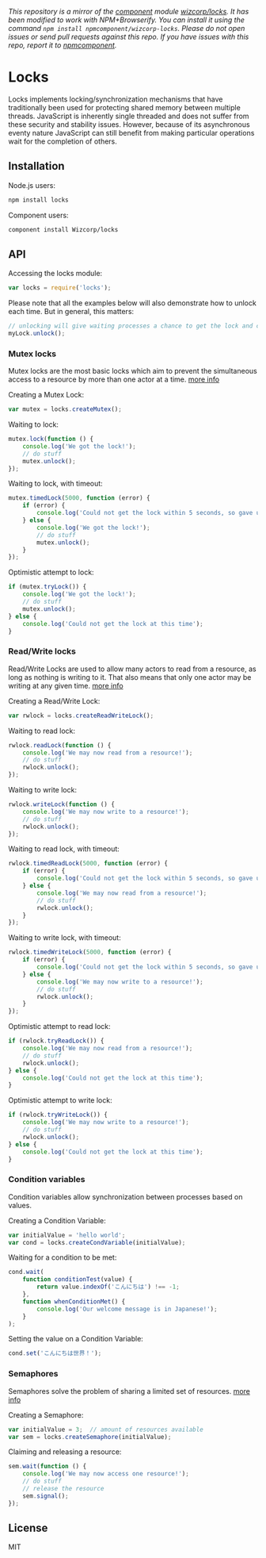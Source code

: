 *This repository is a mirror of the [component](http://component.io) module [wizcorp/locks](http://github.com/wizcorp/locks). It has been modified to work with NPM+Browserify. You can install it using the command `npm install npmcomponent/wizcorp-locks`. Please do not open issues or send pull requests against this repo. If you have issues with this repo, report it to [npmcomponent](https://github.com/airportyh/npmcomponent).*
# Locks

Locks implements locking/synchronization mechanisms that have traditionally
been used for protecting shared memory between multiple threads. JavaScript is
inherently single threaded and does not suffer from these security and
stability issues. However, because of its asynchronous eventy nature JavaScript
can still benefit from making particular operations wait for the completion of
others.

## Installation

Node.js users:
```bash
npm install locks
```

Component users:
```bash
component install Wizcorp/locks
```

## API

Accessing the locks module:
```javascript
var locks = require('locks');
```

Please note that all the examples below will also demonstrate how to unlock
each time. But in general, this matters:
```javascript
// unlocking will give waiting processes a chance to get the lock and continue
myLock.unlock();
```

### Mutex locks

Mutex locks are the most basic locks which aim to prevent the simultaneous
access to a resource by more than one actor at a time.
[more info](http://en.wikipedia.org/wiki/Mutual_exclusion)

Creating a Mutex Lock:
```javascript
var mutex = locks.createMutex();
```

Waiting to lock:
```javascript
mutex.lock(function () {
	console.log('We got the lock!');
	// do stuff
	mutex.unlock();
});
```

Waiting to lock, with timeout:
```javascript
mutex.timedLock(5000, function (error) {
	if (error) {
		console.log('Could not get the lock within 5 seconds, so gave up');
	} else {
		console.log('We got the lock!');
		// do stuff
		mutex.unlock();
	}
});
```

Optimistic attempt to lock:
```javascript
if (mutex.tryLock()) {
	console.log('We got the lock!');
	// do stuff
	mutex.unlock();
} else {
	console.log('Could not get the lock at this time');
}
```

### Read/Write locks

Read/Write Locks are used to allow many actors to read from a resource, as
long as nothing is writing to it. That also means that only one actor may be
writing at any given time.
[more info](http://en.wikipedia.org/wiki/Readers%E2%80%93writer_lock)

Creating a Read/Write Lock:
```javascript
var rwlock = locks.createReadWriteLock();
```

Waiting to read lock:
```javascript
rwlock.readLock(function () {
	console.log('We may now read from a resource!');
	// do stuff
	rwlock.unlock();
});
```

Waiting to write lock:
```javascript
rwlock.writeLock(function () {
	console.log('We may now write to a resource!');
	// do stuff
	rwlock.unlock();
});
```

Waiting to read lock, with timeout:
```javascript
rwlock.timedReadLock(5000, function (error) {
	if (error) {
		console.log('Could not get the lock within 5 seconds, so gave up');
	} else {
		console.log('We may now read from a resource!');
		// do stuff
		rwlock.unlock();
	}
});
```

Waiting to write lock, with timeout:
```javascript
rwlock.timedWriteLock(5000, function (error) {
	if (error) {
		console.log('Could not get the lock within 5 seconds, so gave up');
	} else {
		console.log('We may now write to a resource!');
		// do stuff
		rwlock.unlock();
	}
});
```

Optimistic attempt to read lock:
```javascript
if (rwlock.tryReadLock()) {
	console.log('We may now read from a resource!');
	// do stuff
	rwlock.unlock();
} else {
	console.log('Could not get the lock at this time');
}
```

Optimistic attempt to write lock:
```javascript
if (rwlock.tryWriteLock()) {
	console.log('We may now write to a resource!');
	// do stuff
	rwlock.unlock();
} else {
	console.log('Could not get the lock at this time');
}
```

### Condition variables

Condition variables allow synchronization between processes based on values.

Creating a Condition Variable:
```javascript
var initialValue = 'hello world';
var cond = locks.createCondVariable(initialValue);
```

Waiting for a condition to be met:
```javascript
cond.wait(
	function conditionTest(value) {
		return value.indexOf('こんにちは') !== -1;
	},
	function whenConditionMet() {
		console.log('Our welcome message is in Japanese!');
	}
);
```

Setting the value on a Condition Variable:
```javascript
cond.set('こんにちは世界！');
```

### Semaphores

Semaphores solve the problem of sharing a limited set of resources.
[more info](http://en.wikipedia.org/wiki/Semaphore_%28programming%29)

Creating a Semaphore:
```javascript
var initialValue = 3;  // amount of resources available
var sem = locks.createSemaphore(initialValue);
```

Claiming and releasing a resource:
```javascript
sem.wait(function () {
	console.log('We may now access one resource!');
	// do stuff
	// release the resource
	sem.signal();
});
```

## License

MIT

